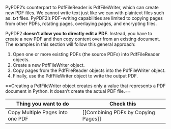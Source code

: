 PyPDF2’s counterpart to PdfFileReader is PdfFileWriter, which can create new PDF files. We cannot write text just like we can with plaintext files such as *.txt* files. PyPDF2’s PDF-writing capabilities are limited to copying pages from other PDFs, rotating pages, overlaying pages, and encrypting files.

PyPDF2 **doesn’t allow you to directly edit a PDF**. Instead, you have to create a new PDF and then copy content over from an existing document. The examples in this section will follow this general approach:

1. Open one or more existing PDFs (the source PDFs) into PdfFileReader objects.
2.  Create a new PdfFileWriter object.
3. Copy pages from the PdfFileReader objects into the PdfFileWriter object.
4. Finally, use the PdfFileWriter object to write the output PDF.

==Creating a PdfFileWriter object creates only a value that represents a PDF document in Python. It doesn’t create the actual PDF file.==

Thing you want to do | Check this
-------|------
Copy Multiple Pages into one PDF| [[Combining PDFs by Copying Pages]]
